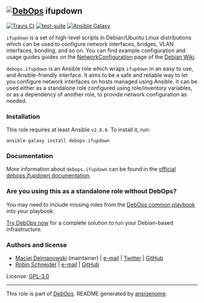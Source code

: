 ## [![DebOps](https://debops.org/images/debops-small.png)](https://debops.org) ifupdown

<!-- This file was generated by Ansigenome. Do not edit this file directly but
     instead have a look at the files in the ./meta/ directory. -->

[![Travis CI](https://img.shields.io/travis/debops/ansible-ifupdown.svg?style=flat)](https://travis-ci.org/debops/ansible-ifupdown)
[![test-suite](https://img.shields.io/badge/test--suite-ansible--ifupdown-blue.svg?style=flat)](https://github.com/debops/test-suite/tree/master/ansible-ifupdown/)
[![Ansible Galaxy](https://img.shields.io/badge/galaxy-debops.ifupdown-660198.svg?style=flat)](https://galaxy.ansible.com/debops/ifupdown)


`ifupdown` is a set of high-level scripts in Debian/Ubuntu Linux
distributions which can be used to configure network interfaces, bridges,
VLAN interfaces, bonding, and so on. You can find example configuration and
usage guides guides on the [NetworkConfiguration] page of the [Debian Wiki].

`debops.ifupdown` is an Ansible role which wraps `ifupdown` in an easy to
use, and Ansible-friendly interface. It aims to be a safe and reliable way
to let you configure network interfaces on hosts managed using Ansible. It
can be used either as a standalone role configured using role/inventory
variables, or as a dependency of another role, to provide network
configuration as needed.

[NetworkConfiguration]: https://wiki.debian.org/NetworkConfiguration
[Debian Wiki]: https://wiki.debian.org/

### Installation

This role requires at least Ansible `v2.0.0`. To install it, run:

```Shell
ansible-galaxy install debops.ifupdown
```

### Documentation

More information about `debops.ifupdown` can be found in the
[official debops.ifupdown documentation](https://docs.debops.org/en/latest/ansible/roles/ansible-ifupdown/docs/).



### Are you using this as a standalone role without DebOps?

You may need to include missing roles from the [DebOps common
playbook](https://github.com/debops/debops-playbooks/blob/master/playbooks/common.yml)
into your playbook.

[Try DebOps now](https://debops.org/) for a complete solution to run your Debian-based infrastructure.





### Authors and license

- [Maciej Delmanowski](https://docs.debops.org/en/latest/debops-keyring/docs/entities.html#debops-keyring-entity-drybjed) (maintainer) | [e-mail](mailto:drybjed@gmail.com) | [Twitter](https://twitter.com/drybjed) | [GitHub](https://github.com/drybjed)
- [Robin Schneider](https://docs.debops.org/en/latest/debops-keyring/docs/entities.html#debops-keyring-entity-ypid) | [e-mail](mailto:ypid@riseup.net) | [GitHub](https://github.com/ypid)

License: [GPL-3.0](https://tldrlegal.com/license/gnu-general-public-license-v3-%28gpl-3%29)

***

This role is part of [DebOps](https://debops.org/). README generated by [ansigenome](https://github.com/nickjj/ansigenome/).
